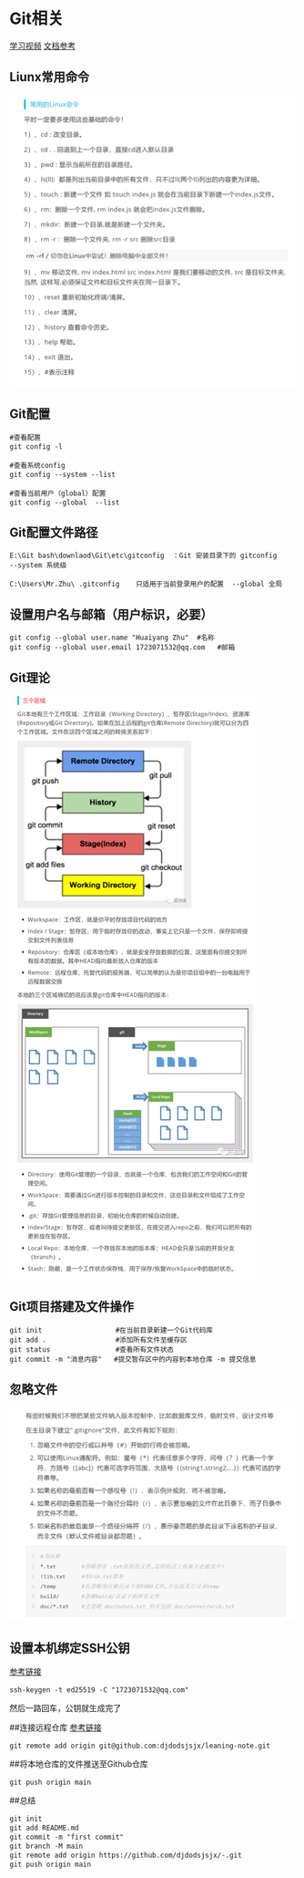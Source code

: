 # Git相关

[学习视频](https://www.bilibili.com/video/BV1FE411P7B3?p=5&spm_id_from=pageDriver)
[文档参考](https://mp.weixin.qq.com/s/Bf7uVhGiu47uOELjmC5uXQ)

## Liunx常用命令
![](images/2022-01-19-13-29-00.png)


## Git配置
```
#查看配置
git config -l

#查看系统config
git config --system --list

#查看当前用户（global）配置
git config --global  --list
```
## Git配置文件路径
```
E:\Git bash\downlaod\Git\etc\gitconfig  ：Git 安装目录下的 gitconfig     --system 系统级

C:\Users\Mr.Zhu\ .gitconfig    只适用于当前登录用户的配置  --global 全局
```
## 设置用户名与邮箱（用户标识，必要）
```
git config --global user.name "Huaiyang Zhu"  #名称
git config --global user.email 1723071532@qq.com   #邮箱
```

## Git理论
![](images/2022-01-19-14-29-07.png)

## Git项目搭建及文件操作
```
git init                  #在当前目录新建一个Git代码库
git add .                 #添加所有文件至缓存区
git status                #查看所有文件状态
git commit -m "消息内容"   #提交暂存区中的内容到本地仓库 -m 提交信息
```
## 忽略文件
![](images/2022-01-19-17-49-12.png)

## 设置本机绑定SSH公钥
[参考链接](https://docs.github.com/cn/authentication/connecting-to-github-with-ssh/generating-a-new-ssh-key-and-adding-it-to-the-ssh-agent)
```
ssh-keygen -t ed25519 -C "1723071532@qq.com"
```
然后一路回车，公钥就生成完了

##连接远程仓库
[参考链接](https://blog.csdn.net/Rao_Limon/article/details/108418233)
```
git remote add origin git@github.com:djdodsjsjx/leaning-note.git  
```
##将本地仓库的文件推送至Github仓库
```
git push origin main
```

##总结
```
git init 
git add README.md 
git commit -m "first commit" 
git branch -M main 
git remote add origin https://github.com/djdodsjsjx/-.git
git push origin main
 ```
